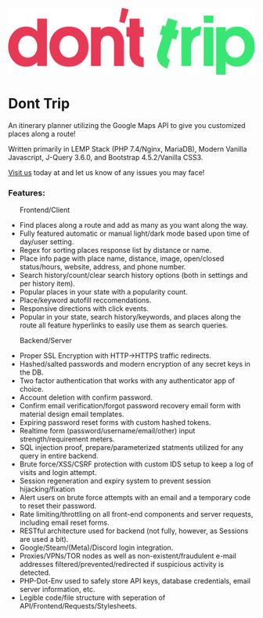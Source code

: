 <img src = "icons/dont_Trip.png"> </img>
# Dont Trip
<p>An itinerary planner utilizing the Google Maps API to give you customized places along a route!</p>

<p>Written primarily in LEMP Stack (PHP 7.4/Nginx, MariaDB), Modern Vanilla Javascript, J-Query 3.6.0, and Bootstrap 4.5.2/Vanilla CSS3.</p>  

<p><a href="https://donttrip.org/donttrip/"> Visit us</a> today at and let us know of any issues you may face!<p>

<h3>Features:</h3>
<ul>
	<p>Frontend/Client</p>
	<li>Find places along a route and add as many as you want along the way.</li>
	<li>Fully featured automatic or manual light/dark mode based upon time of day/user setting.</li>
	<li>Regex for sorting places response list by distance or name.</li>
	<li>Place info page with place name, distance, image, open/closed status/hours, website, address, and phone number.</li>
	<li>Search history/count/clear search history options (both in settings and per history item).</li>
	<li>Popular places in your state with a popularity count.</li>
	<li>Place/keyword autofill reccomendations.</li>
	<li>Responsive directions with click events.</li>
	<li>Popular in your state, search history/keywords, and places along the route all feature hyperlinks to easily use them as search queries.</p>
	<p>Backend/Server</p>
	<li>Proper SSL Encryption with HTTP->HTTPS traffic redirects.</li>
	<li>Hashed/salted passwords and modern encryption of any secret keys in the DB.</li>
	<li>Two factor authentication that works with any authenticator app of choice.</li>
	<li>Account deletion with confirm password.</li>
	<li>Confirm email verification/forgot password recovery email form with material design email templates.</li>
	<li>Expiring password reset forms with custom hashed tokens.</li>
	<li>Realtime form (password/username/email/other) input strength/requirement meters.</li>
	<li>SQL injection proof, prepare/parameterized statments utilized for any query in entire backend.</li>
	<li>Brute force/XSS/CSRF protection with custom IDS setup to keep a log of visits and login attempt.</li>
	<li>Session regeneration and expiry system to prevent session hijacking/fixation</li>
	<li>Alert users on brute force attempts with an email and a temporary code to reset their password.</li>
	<li>Rate limiting/throttling on all front-end components and server requests, including email reset forms.</li>
	<li>RESTful architecture used for backend (not fully, however, as Sessions are used a bit).</li>
	<li>Google/Steam/(Meta)/Discord login integration.</li>
	<li>Proxies/VPNs/TOR nodes as well as non-existent/fraudulent e-mail addresses filtered/prevented/redirected if suspicious activity is detected.</li>
	<li>PHP-Dot-Env used to safely store API keys, database credentials, email server information, etc.</li>
	<li>Legible code/file structure with seperation of API/Frontend/Requests/Stylesheets.</li>
</ul>